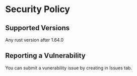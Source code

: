 # Security Policy

## Supported Versions

Any rust version after 1.64.0

## Reporting a Vulnerability

You can submit a vunerability issue by creating in Issues tab.
